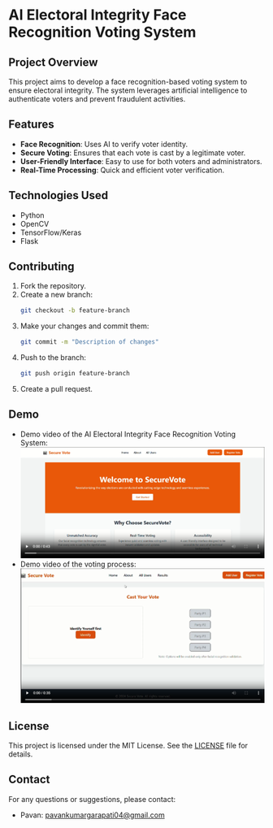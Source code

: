 # AI Electoral Integrity Face Recognition Voting System

## Project Overview
This project aims to develop a face recognition-based voting system to ensure electoral integrity. The system leverages artificial intelligence to authenticate voters and prevent fraudulent activities.

## Features
- **Face Recognition**: Uses AI to verify voter identity.
- **Secure Voting**: Ensures that each vote is cast by a legitimate voter.
- **User-Friendly Interface**: Easy to use for both voters and administrators.
- **Real-Time Processing**: Quick and efficient voter verification.

## Technologies Used
- Python
- OpenCV
- TensorFlow/Keras
- Flask

## Contributing
1. Fork the repository.
2. Create a new branch:
    ```bash
    git checkout -b feature-branch
    ```
3. Make your changes and commit them:
    ```bash
    git commit -m "Description of changes"
    ```
4. Push to the branch:
    ```bash
    git push origin feature-branch
    ```
5. Create a pull request.

## Demo

- Demo video of the AI Electoral Integrity Face Recognition Voting System:
    [![AIEVS Demo Thumbnail](./static/Project_Demo_Videos/Thumbnails/AIEIVS.png)](./static/Project_Demo_Videos/AIEIVS.mp4)
- Demo video of the voting process:
    [![AIEVS Demo Demo Thumbnail](./static/Project_Demo_Videos/Thumbnails/AIEIVS_Voting_Thumnail.png)](./static/Project_Demo_Videos/AIEIVS_Voting_Video.mp4)
   
## License
This project is licensed under the MIT License. See the [LICENSE](LICENSE) file for details.

## Contact
For any questions or suggestions, please contact:
- Pavan: [pavankumargarapati04@gmail.com](mailto:pavankumargarapati04@gmail.com)
